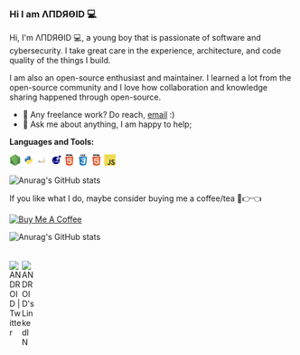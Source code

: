 ### Hi I am ΛПDЯӨID 💻
Hi, I'm ΛПDЯӨID 💻, a young boy that is passionate of software and cybersecurity. I take great care in the experience, architecture, and code quality of the things I build.

I am also an open-source enthusiast and maintainer. I learned a lot from the open-source community and I love how collaboration and knowledge sharing happened through open-source.

  
- 💼 Any freelance work? Do reach, [email](mailto:andressantamaria2003@gmail.com) :)
- 💬 Ask me about anything, I am happy to help;



**Languages and Tools:**  


<code><img height="20" src="https://raw.githubusercontent.com/github/explore/80688e429a7d4ef2fca1e82350fe8e3517d3494d/topics/nodejs/nodejs.png"></code>
<code><img height="20" src="https://raw.githubusercontent.com/github/explore/80688e429a7d4ef2fca1e82350fe8e3517d3494d/topics/python/python.png"></code>
<code><img height="20" src="https://raw.githubusercontent.com/github/explore/80688e429a7d4ef2fca1e82350fe8e3517d3494d/topics/mysql/mysql.png"></code>
<code><img height="20" src="https://raw.githubusercontent.com/github/explore/80688e429a7d4ef2fca1e82350fe8e3517d3494d/topics/lua/lua.png"></code>
<code><img height="20" src="https://raw.githubusercontent.com/github/explore/80688e429a7d4ef2fca1e82350fe8e3517d3494d/topics/html/html.png"></code>
<code><img height="20" src="https://raw.githubusercontent.com/github/explore/80688e429a7d4ef2fca1e82350fe8e3517d3494d/topics/css/css.png"></code>
<code><img height="20" src="https://raw.githubusercontent.com/github/explore/80688e429a7d4ef2fca1e82350fe8e3517d3494d/topics/html/html.png"></code>
<code><img height="20" src="https://raw.githubusercontent.com/github/explore/80688e429a7d4ef2fca1e82350fe8e3517d3494d/topics/javascript/javascript.png"></code>



![Anurag's GitHub stats](https://github-readme-stats.vercel.app/api/top-langs/?username=andressantamaria2003)

If you like what I do, maybe consider buying me a coffee/tea 🥺👉👈

<a href="https://www.buymeacoffee.com/android" target="_blank"><img src="https://cdn.buymeacoffee.com/buttons/v2/default-red.png" alt="Buy Me A Coffee" width="150" ></a>
<br/>


![Anurag's GitHub stats](https://github-readme-stats.vercel.app/api?username=andressantamaria2003&show_icons=true&theme=algolia)
<br/>
<br/>
<br/>
<a href="https://twitter.com/AndrsSantamar10">
  <img align="left" alt="ANDROID | Twitter" width="22px" src="https://raw.githubusercontent.com/peterthehan/peterthehan/master/assets/twitter.svg" />
</a>
<a href="https://www.linkedin.com/in/andr%C3%A9s-santamar%C3%ADa-moreno-a03ab0212">
  <img align="left" alt="ANDROID's LinkedIN" width="22px" src="https://raw.githubusercontent.com/peterthehan/peterthehan/master/assets/linkedin.svg" />
</a>
